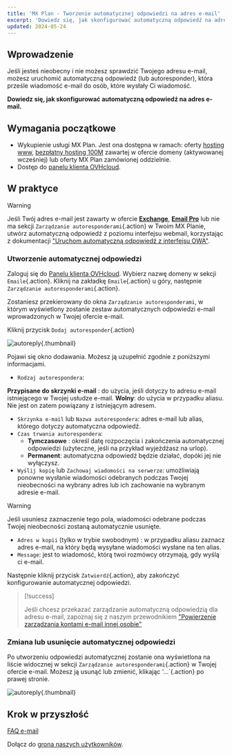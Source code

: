 ```yaml
---
title: 'MX Plan - Tworzenie automatycznej odpowiedzi na adres e-mail'
excerpt: 'Dowiedz się, jak skonfigurować automatyczną odpowiedź na adres e-mail'
updated: 2024-05-24
---
```


## Wprowadzenie

Jeśli jesteś nieobecny i nie możesz sprawdzić Twojego adresu e-mail, możesz uruchomić automatyczną odpowiedź (lub autoresponder), która prześle wiadomość e-mail do osób, które wysłały Ci wiadomość.

**Dowiedz się, jak skonfigurować automatyczną odpowiedź na adres e-mail.**

## Wymagania początkowe

- Wykupienie usługi MX Plan. Jest ona dostępna w ramach: oferty [hosting www](/links/web/hosting), [bezpłatny hosting 100M](/links/web/domains-free-hosting) zawartej w ofercie domeny (aktywowanej wcześniej) lub oferty MX Plan zamówionej oddzielnie.
- Dostęp do [panelu klienta OVHcloud](/links/manager).

## W praktyce

> [!warning]
>
> Jeśli Twój adres e-mail jest zawarty w ofercie [**Exchange**](/links/web/emails-hosted-exchange), [**Email Pro**](/links/web/email-pro) lub nie ma sekcji `Zarządzanie autoresponderami`{.action} w Twoim MX Planie, utwórz automatyczną odpowiedź z poziomu interfejsu webmail, korzystając z dokumentacji ["Uruchom automatyczną odpowiedź z interfejsu OWA"](/pages/web_cloud/email_and_collaborative_solutions/using_the_outlook_web_app_webmail/owa_automatic_replies).

### Utworzenie automatycznej odpowiedzi

Zaloguj się do [Panelu klienta OVHcloud](/links/manager). Wybierz nazwę domeny w sekcji `Emaile`{.action}. Kliknij na zakładkę `Emaile`{.action} u góry, następnie `Zarządzanie autoresponderami`{.action}.

Zostaniesz przekierowany do okna `Zarządzanie autoresponderami`, w którym wyświetlony zostanie zestaw automatycznych odpowiedzi e-mail wprowadzonych w Twojej ofercie e-mail.

Kliknij przycisk `Dodaj autoresponder`{.action}

![autoreply](images/email_responder01.png){.thumbnail}

Pojawi się okno dodawania. Możesz ją uzupełnić zgodnie z poniższymi informacjami.

- `Rodzaj autorespondera`:

**Przypisane do skrzynki e-mail** : do użycia, jeśli dotyczy to adresu e-mail istniejącego w Twojej usłudze e-mail.
**Wolny**: do użycia w przypadku aliasu. Nie jest on zatem powiązany z istniejącym adresem.

- `Skrzynka e-mail` lub `Nazwa autorespondera`: adres e-mail lub alias, którego dotyczy automatyczna odpowiedź.
- `Czas trwania autorespondera`:
    - **Tymczasowe** : określ datę rozpoczęcia i zakończenia automatycznej odpowiedzi (użyteczne, jeśli na przykład wyjeżdżasz na urlop).
    - **Permanent**: automatyczna odpowiedź będzie działać, dopóki jej nie wyłączysz.
- `Wyślij kopię` lub `Zachowaj wiadomości na serwerze`: umożliwiają ponowne wysłanie wiadomości odebranych podczas Twojej nieobecności na wybrany adres lub ich zachowanie na wybranym adresie e-mail.

> [!warning]
>
> Jeśli usuniesz zaznaczenie tego pola, wiadomości odebrane podczas Twojej nieobecności zostaną automatycznie usunięte.

- `Adres w kopii` (tylko w trybie swobodnym) : w przypadku aliasu zaznacz adres e-mail, na który będą wysyłane wiadomości wysłane na ten alias.
- `Message`: jest to wiadomość, którą twoi rozmówcy otrzymają, gdy wyślą ci e-mail.

Następnie kliknij przycisk `Zatwierdź`{.action}, aby zakończyć konfigurowanie automatycznej odpowiedzi.

> [!success]
>
> Jeśli chcesz przekazać zarządzanie automatyczną odpowiedzią dla adresu e-mail, zapoznaj się z naszym przewodnikiem ["Powierzenie zarządzania kontami e-mail innej osobie"](/pages/web_cloud/email_and_collaborative_solutions/mx_plan/feature_delegation)

### Zmiana lub usunięcie automatycznej odpowiedzi

Po utworzeniu odpowiedzi automatycznej zostanie ona wyświetlona na liście widocznej w sekcji `Zarządzanie autoresponderami`{.action} w Twojej ofercie e-mail. Możesz ją usunąć lub zmienić, klikając '...`{.action} po prawej stronie.

![autoreply](images/email_responder02.png){.thumbnail}

## Krok w przyszłość

[FAQ e-mail](/pages/web_cloud/email_and_collaborative_solutions/mx_plan/faq-emails)

Dołącz do [grona naszych użytkowników](/links/community).